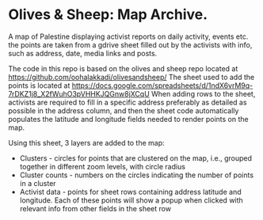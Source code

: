 # Olives & Sheep: Map Archive.
A map of Palestine displaying activist reports on daily activity, events etc.
the points are taken from a gdrive sheet filled out by the activists with info, such as address, date, media links and posts.

The code in this repo is based on the olives and sheep repo located at https://github.com/oohalakkadi/olivesandsheep/
The sheet used to add the points is located at https://docs.google.com/spreadsheets/d/1ndX6vrM9q-7rDKZ1j8_X2fWuhO3pVHHKJQGnw8jXCqU
When adding rows to the sheet, activists are required to fill in a specific address preferably as detailed as possible in the address column, and then the sheet code automatically populates the latitude and longitude fields needed to render points on the map.


Using this sheet, 3 layers are added to the map: 
* Clusters - circles for points that are clustered on the map, i.e., grouped together in different zoom levels, with circle radius 
* Cluster counts - numbers on the circles indicating the number of points in a cluster
* Activist data - points for sheet rows containing address latitude and longitude. Each of these points will show a popup when clicked with relevant info from other fields in the sheet row

